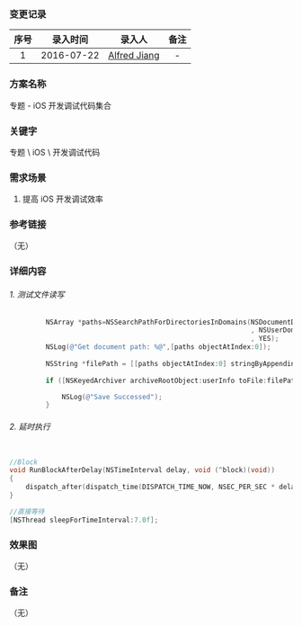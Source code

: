 ### 变更记录

| 序号 | 录入时间 | 录入人 | 备注 |
|:--------:|:--------:|:--------:|:--------:|
| 1 | 2016-07-22 | [Alfred Jiang](https://github.com/viktyz) | - |

### 方案名称

专题 - iOS 开发调试代码集合

### 关键字

专题  \ iOS \ 开发调试代码

### 需求场景

1. 提高 iOS 开发调试效率

### 参考链接
（无）

### 详细内容

###### 1. 测试文件读写
```objectivec
         NSArray *paths=NSSearchPathForDirectoriesInDomains(NSDocumentDirectory
                                                            , NSUserDomainMask
                                                            , YES);
         NSLog(@"Get document path: %@",[paths objectAtIndex:0]);
         
         NSString *filePath = [[paths objectAtIndex:0] stringByAppendingPathComponent:@"testFile"];
         
         if ([NSKeyedArchiver archiveRootObject:userInfo toFile:filePath]) {

             NSLog(@"Save Successed");
         }
```

###### 2. 延时执行
```objectivec

//Block
void RunBlockAfterDelay(NSTimeInterval delay, void (^block)(void))
{
    dispatch_after(dispatch_time(DISPATCH_TIME_NOW, NSEC_PER_SEC * delay),dispatch_get_main_queue(), block);
}

//直接等待
[NSThread sleepForTimeInterval:7.0f];
```

### 效果图
（无）

### 备注
（无）